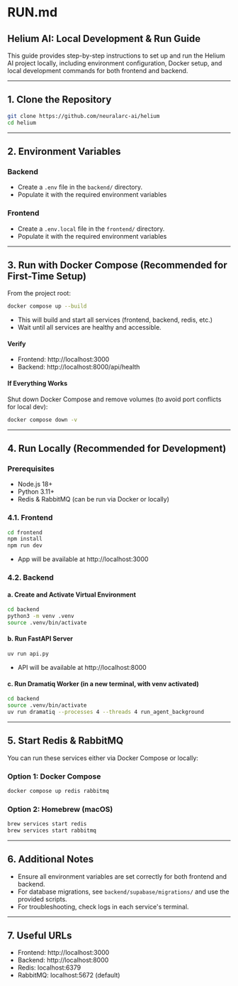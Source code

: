 # RUN.md

## Helium AI: Local Development & Run Guide

This guide provides step-by-step instructions to set up and run the Helium AI project locally, including environment configuration, Docker setup, and local development commands for both frontend and backend.

---

## 1. Clone the Repository

```bash
git clone https://github.com/neuralarc-ai/helium
cd helium
```

---

## 2. Environment Variables

### Backend
- Create a `.env` file in the `backend/` directory.
- Populate it with the required environment variables

### Frontend
- Create a `.env.local` file in the `frontend/` directory.
- Populate it with the required environment variables

---

## 3. Run with Docker Compose (Recommended for First-Time Setup)

From the project root:

```bash
docker compose up --build
```

- This will build and start all services (frontend, backend, redis, etc.)
- Wait until all services are healthy and accessible.

#### Verify
- Frontend: http://localhost:3000
- Backend: http://localhost:8000/api/health

#### If Everything Works
Shut down Docker Compose and remove volumes (to avoid port conflicts for local dev):

```bash
docker compose down -v
```

---

## 4. Run Locally (Recommended for Development)

### Prerequisites
- Node.js 18+
- Python 3.11+
- Redis & RabbitMQ (can be run via Docker or locally)

### 4.1. Frontend

```bash
cd frontend
npm install
npm run dev
```
- App will be available at http://localhost:3000

### 4.2. Backend

#### a. Create and Activate Virtual Environment

```bash
cd backend
python3 -m venv .venv
source .venv/bin/activate
```

#### b. Run FastAPI Server

```bash
uv run api.py
```
- API will be available at http://localhost:8000

#### c. Run Dramatiq Worker (in a new terminal, with venv activated)

```bash
cd backend
source .venv/bin/activate
uv run dramatiq --processes 4 --threads 4 run_agent_background
```

---

## 5. Start Redis & RabbitMQ

You can run these services either via Docker Compose or locally:

### Option 1: Docker Compose

```bash
docker compose up redis rabbitmq
```

### Option 2: Homebrew (macOS)

```bash
brew services start redis
brew services start rabbitmq
```

---

## 6. Additional Notes
- Ensure all environment variables are set correctly for both frontend and backend.
- For database migrations, see `backend/supabase/migrations/` and use the provided scripts.
- For troubleshooting, check logs in each service's terminal.

---

## 7. Useful URLs
- Frontend: http://localhost:3000
- Backend: http://localhost:8000
- Redis: localhost:6379
- RabbitMQ: localhost:5672 (default)
